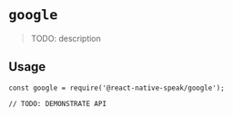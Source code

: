 # `google`

> TODO: description

## Usage

```
const google = require('@react-native-speak/google');

// TODO: DEMONSTRATE API
```
